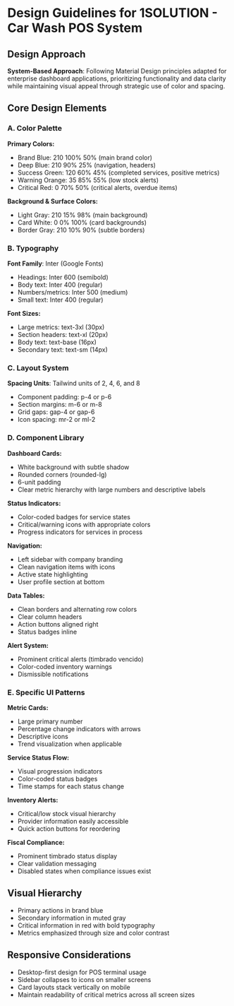 # Design Guidelines for 1SOLUTION - Car Wash POS System

## Design Approach
**System-Based Approach**: Following Material Design principles adapted for enterprise dashboard applications, prioritizing functionality and data clarity while maintaining visual appeal through strategic use of color and spacing.

## Core Design Elements

### A. Color Palette
**Primary Colors:**
- Brand Blue: 210 100% 50% (main brand color)
- Deep Blue: 210 90% 25% (navigation, headers)
- Success Green: 120 60% 45% (completed services, positive metrics)
- Warning Orange: 35 85% 55% (low stock alerts)
- Critical Red: 0 70% 50% (critical alerts, overdue items)

**Background & Surface Colors:**
- Light Gray: 210 15% 98% (main background)
- Card White: 0 0% 100% (card backgrounds)
- Border Gray: 210 10% 90% (subtle borders)

### B. Typography
**Font Family**: Inter (Google Fonts)
- Headings: Inter 600 (semibold)
- Body text: Inter 400 (regular)
- Numbers/metrics: Inter 500 (medium)
- Small text: Inter 400 (regular)

**Font Sizes:**
- Large metrics: text-3xl (30px)
- Section headers: text-xl (20px)
- Body text: text-base (16px)
- Secondary text: text-sm (14px)

### C. Layout System
**Spacing Units**: Tailwind units of 2, 4, 6, and 8
- Component padding: p-4 or p-6
- Section margins: m-6 or m-8
- Grid gaps: gap-4 or gap-6
- Icon spacing: mr-2 or ml-2

### D. Component Library

**Dashboard Cards:**
- White background with subtle shadow
- Rounded corners (rounded-lg)
- 6-unit padding
- Clear metric hierarchy with large numbers and descriptive labels

**Status Indicators:**
- Color-coded badges for service states
- Critical/warning icons with appropriate colors
- Progress indicators for services in process

**Navigation:**
- Left sidebar with company branding
- Clean navigation items with icons
- Active state highlighting
- User profile section at bottom

**Data Tables:**
- Clean borders and alternating row colors
- Clear column headers
- Action buttons aligned right
- Status badges inline

**Alert System:**
- Prominent critical alerts (timbrado vencido)
- Color-coded inventory warnings
- Dismissible notifications

### E. Specific UI Patterns

**Metric Cards:**
- Large primary number
- Percentage change indicators with arrows
- Descriptive icons
- Trend visualization when applicable

**Service Status Flow:**
- Visual progression indicators
- Color-coded status badges
- Time stamps for each status change

**Inventory Alerts:**
- Critical/low stock visual hierarchy
- Provider information easily accessible
- Quick action buttons for reordering

**Fiscal Compliance:**
- Prominent timbrado status display
- Clear validation messaging
- Disabled states when compliance issues exist

## Visual Hierarchy
- Primary actions in brand blue
- Secondary information in muted gray
- Critical information in red with bold typography
- Metrics emphasized through size and color contrast

## Responsive Considerations
- Desktop-first design for POS terminal usage
- Sidebar collapses to icons on smaller screens
- Card layouts stack vertically on mobile
- Maintain readability of critical metrics across all screen sizes